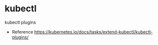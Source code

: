 # kubectl
kubectl plugins

* Reference
https://kubernetes.io/docs/tasks/extend-kubectl/kubectl-plugins/

